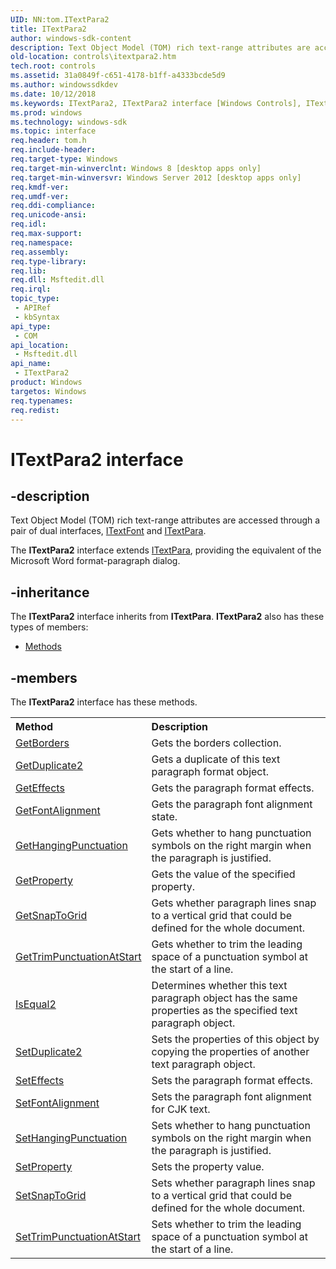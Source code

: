 ```yaml
---
UID: NN:tom.ITextPara2
title: ITextPara2
author: windows-sdk-content
description: Text Object Model (TOM) rich text-range attributes are accessed through a pair of dual interfaces, ITextFont and ITextPara.
old-location: controls\itextpara2.htm
tech.root: controls
ms.assetid: 31a0849f-c651-4178-b1ff-a4333bcde5d9
ms.author: windowssdkdev
ms.date: 10/12/2018
ms.keywords: ITextPara2, ITextPara2 interface [Windows Controls], ITextPara2 interface [Windows Controls],described, controls.itextpara2, tom/ITextPara2
ms.prod: windows
ms.technology: windows-sdk
ms.topic: interface
req.header: tom.h
req.include-header: 
req.target-type: Windows
req.target-min-winverclnt: Windows 8 [desktop apps only]
req.target-min-winversvr: Windows Server 2012 [desktop apps only]
req.kmdf-ver: 
req.umdf-ver: 
req.ddi-compliance: 
req.unicode-ansi: 
req.idl: 
req.max-support: 
req.namespace: 
req.assembly: 
req.type-library: 
req.lib: 
req.dll: Msftedit.dll
req.irql: 
topic_type:
 - APIRef
 - kbSyntax
api_type:
 - COM
api_location:
 - Msftedit.dll
api_name:
 - ITextPara2
product: Windows
targetos: Windows
req.typenames: 
req.redist: 
---
```


# ITextPara2 interface


## -description


Text Object Model (TOM) rich text-range attributes are accessed through a pair of dual interfaces, <a href="https://msdn.microsoft.com/e8e3ba98-808b-49c5-8764-96484fa33a6e">ITextFont</a> and <a href="https://msdn.microsoft.com/151d66eb-1bfd-4800-be45-5942ef11d0b8">ITextPara</a>.

The <b>ITextPara2</b> interface extends <a href="https://msdn.microsoft.com/151d66eb-1bfd-4800-be45-5942ef11d0b8">ITextPara</a>, providing the equivalent of the Microsoft Word format-paragraph dialog.


## -inheritance

The <b xmlns:loc="http://microsoft.com/wdcml/l10n">ITextPara2</b> interface inherits from <b>ITextPara</b>. <b>ITextPara2</b> also has these types of members:
<ul>
<li><a href="https://docs.microsoft.com/">Methods</a></li>
</ul>

## -members

The <b>ITextPara2</b> interface has these methods.
<table class="members" id="memberListMethods">
<tr>
<th align="left" width="37%">Method</th>
<th align="left" width="63%">Description</th>
</tr>
<tr data="declared;">
<td align="left" width="37%">
<a href="https://msdn.microsoft.com/c2a681f6-a8d6-49ad-9ccc-362050b2e8ad">GetBorders</a>
</td>
<td align="left" width="63%">
Gets the borders collection.

</td>
</tr>
<tr data="declared;">
<td align="left" width="37%">
<a href="https://msdn.microsoft.com/1b7855ca-1e69-48c8-b186-99b191a7ee29">GetDuplicate2</a>
</td>
<td align="left" width="63%">
Gets a duplicate of this text paragraph format object.

</td>
</tr>
<tr data="declared;">
<td align="left" width="37%">
<a href="https://msdn.microsoft.com/7f672cc9-e8f3-416a-8f41-9b71ca1858a1">GetEffects</a>
</td>
<td align="left" width="63%">
Gets the paragraph format effects.

</td>
</tr>
<tr data="declared;">
<td align="left" width="37%">
<a href="https://msdn.microsoft.com/1064c033-2ae0-46ec-a670-603edd673e87">GetFontAlignment</a>
</td>
<td align="left" width="63%">
Gets the paragraph font alignment state.

</td>
</tr>
<tr data="declared;">
<td align="left" width="37%">
<a href="https://msdn.microsoft.com/781b7c53-e9a1-4c4a-84d7-ea70efc173d1">GetHangingPunctuation</a>
</td>
<td align="left" width="63%">
Gets whether to hang
 punctuation symbols on the right margin when the paragraph is justified.

</td>
</tr>
<tr data="declared;">
<td align="left" width="37%">
<a href="https://msdn.microsoft.com/628ec2d7-2553-4a76-a5e6-c3a5bef3f8d6">GetProperty</a>
</td>
<td align="left" width="63%">
Gets the value of the specified property.

</td>
</tr>
<tr data="declared;">
<td align="left" width="37%">
<a href="https://msdn.microsoft.com/ee5fd1d8-cd2d-4674-bb0f-6021a3115aac">GetSnapToGrid</a>
</td>
<td align="left" width="63%">
Gets whether paragraph lines snap to a vertical grid that could be defined for the whole document.

</td>
</tr>
<tr data="declared;">
<td align="left" width="37%">
<a href="https://msdn.microsoft.com/965df0ef-b8ff-4d0e-8124-c811e74e0208">GetTrimPunctuationAtStart</a>
</td>
<td align="left" width="63%">
Gets whether to trim the leading space of a punctuation symbol at the start of a line.

</td>
</tr>
<tr data="declared;">
<td align="left" width="37%">
<a href="https://msdn.microsoft.com/7817b1bd-6ade-4145-90ff-54561a639dc9">IsEqual2</a>
</td>
<td align="left" width="63%">
Determines whether this text paragraph object has the same properties as the specified text paragraph object. 

</td>
</tr>
<tr data="declared;">
<td align="left" width="37%">
<a href="https://msdn.microsoft.com/403fd23b-5d66-4e30-b1aa-eec9e4676318">SetDuplicate2</a>
</td>
<td align="left" width="63%">
Sets the properties of this object by copying the properties of another text paragraph object.

</td>
</tr>
<tr data="declared;">
<td align="left" width="37%">
<a href="https://msdn.microsoft.com/e7184de4-b416-4f28-8f10-c89ffcccf1a1">SetEffects</a>
</td>
<td align="left" width="63%">
Sets the paragraph format effects.

</td>
</tr>
<tr data="declared;">
<td align="left" width="37%">
<a href="https://msdn.microsoft.com/2ed1f7f2-9523-4dda-bac0-c1eb3d217102">SetFontAlignment</a>
</td>
<td align="left" width="63%">
Sets the paragraph font alignment for CJK text.  


</td>
</tr>
<tr data="declared;">
<td align="left" width="37%">
<a href="https://msdn.microsoft.com/8c70f76f-7a4a-49b3-bc16-8e90ad7ee041">SetHangingPunctuation</a>
</td>
<td align="left" width="63%">
Sets whether to hang
 punctuation symbols on the right margin when the paragraph is justified.

</td>
</tr>
<tr data="declared;">
<td align="left" width="37%">
<a href="https://msdn.microsoft.com/5a95c055-5118-4c2a-8f63-3a2a3114451e">SetProperty</a>
</td>
<td align="left" width="63%">
Sets the property value.

</td>
</tr>
<tr data="declared;">
<td align="left" width="37%">
<a href="https://msdn.microsoft.com/93116780-03e2-406b-8923-b9f02f53892d">SetSnapToGrid</a>
</td>
<td align="left" width="63%">
Sets whether paragraph lines snap to a vertical grid that could be defined for the whole document.

</td>
</tr>
<tr data="declared;">
<td align="left" width="37%">
<a href="https://msdn.microsoft.com/f08f67ca-5767-4986-8af1-b3a11a1065aa">SetTrimPunctuationAtStart</a>
</td>
<td align="left" width="63%">
Sets whether to trim the leading space of a punctuation symbol at the start of a line.

</td>
</tr>
</table> 

